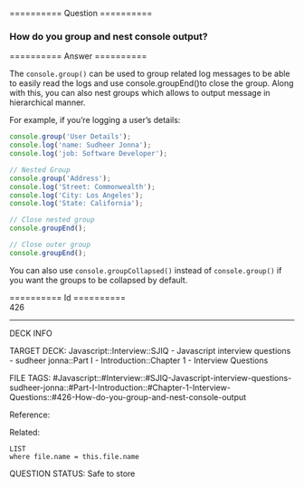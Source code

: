 ========== Question ==========  

### How do you group and nest console output?  

========== Answer ==========  

The `console.group()` can be used to group related log messages to be able to easily read the logs and use console.groupEnd()to close the group. Along with this, you can also nest groups which allows to output message in hierarchical manner.

For example, if you’re logging a user’s details:

```js
console.group('User Details');
console.log('name: Sudheer Jonna');
console.log('job: Software Developer');

// Nested Group
console.group('Address');
console.log('Street: Commonwealth');
console.log('City: Los Angeles');
console.log('State: California');

// Close nested group
console.groupEnd();

// Close outer group
console.groupEnd();
```

You can also use `console.groupCollapsed()` instead of `console.group()` if you want the groups to be collapsed by default.

========== Id ==========  
426

---

DECK INFO

TARGET DECK: Javascript::Interview::SJIQ - Javascript interview questions - sudheer jonna::Part I - Introduction::Chapter 1 - Interview Questions

FILE TAGS: #Javascript::#Interview::#SJIQ-Javascript-interview-questions-sudheer-jonna::#Part-I-Introduction::#Chapter-1-Interview-Questions::#426-How-do-you-group-and-nest-console-output

Reference:

Related:

```dataview
LIST
where file.name = this.file.name
```

QUESTION STATUS: Safe to store
